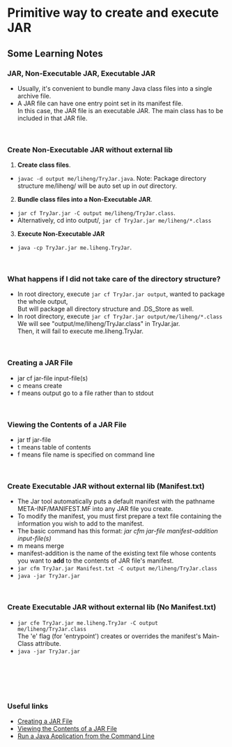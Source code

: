 # Primitive way to create and execute JAR 


## Some Learning Notes ##

### JAR, Non-Executable JAR, Executable JAR ###
* Usually, it's convenient to bundle many Java class files into a single archive file.
* A JAR file can have one entry point set in its manifest file.   
In this case, the JAR file is an executable JAR. 
The main class has to be included in that JAR file.

&nbsp;

### Create Non-Executable JAR without external lib ###
1. **Create class files**.
* `javac -d output me/liheng/TryJar.java`. Note: Package directory structure me/liheng/ will be auto set up in *out* directory. 
2. **Bundle class files into a Non-Executable JAR**.
* `jar cf TryJar.jar -C output me/liheng/TryJar.class`. 
* Alternatively, cd into output/, `jar cf TryJar.jar me/liheng/*.class`
3. **Execute Non-Executable JAR**
* `java -cp TryJar.jar me.liheng.TryJar`.

&nbsp;

### What happens if I did not take care of the directory structure? ###
* In root directory, execute `jar cf TryJar.jar output`, wanted to package the whole output,   
  But will package all directory structure and .DS_Store as well. 
* In root directory, execute `jar cf TryJar.jar output/me/liheng/*.class`  
  We will see "output/me/liheng/TryJar.class" in TryJar.jar.  
  Then, it will fail to execute me.liheng.TryJar.

&nbsp;

### Creating a JAR File ###
* jar cf jar-file input-file(s)
* c means create
* f means output go to a file rather than to stdout

&nbsp;

### Viewing the Contents of a JAR File ###
* jar tf jar-file
* t means table of contents
* f means file name is specified on command line

&nbsp;

### Create Executable JAR without external lib (Manifest.txt) ###
* The Jar tool automatically puts a default manifest with the pathname META-INF/MANIFEST.MF into any JAR file you create.
* To modify the manifest, you must first prepare a text file containing the information you wish to add to the manifest.
* The basic command has this format:   _jar cfm jar-file manifest-addition input-file(s)_
* m means merge
* manifest-addition is the name of the existing text file whose contents you want to **add** to the contents of JAR file's manifest.
* `jar cfm TryJar.jar Manifest.txt -C output me/liheng/TryJar.class`
* `java -jar TryJar.jar`

&nbsp;

### Create Executable JAR without external lib (No Manifest.txt) ###
* `jar cfe TryJar.jar me.liheng.TryJar -C output me/liheng/TryJar.class`  
  The 'e' flag (for 'entrypoint') creates or overrides the manifest's Main-Class attribute. 
* `java -jar TryJar.jar`

&nbsp;

&nbsp;
----
### Useful links ###
* [Creating a JAR File](https://docs.oracle.com/javase/tutorial/deployment/jar/build.html)
* [Viewing the Contents of a JAR File](https://docs.oracle.com/javase/tutorial/deployment/jar/view.html)
* [Run a Java Application from the Command Line](https://www.baeldung.com/java-run-jar-with-arguments)